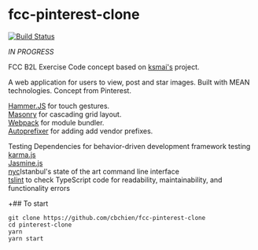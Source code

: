 # fcc-pinterest-clone 
[![Build Status](https://travis-ci.org/cbchien/fcc-pinterest-clone.svg?branch=master)](https://travis-ci.org/cbchien/fcc-pinterest-clone)

*IN PROGRESS*  


FCC B2L Exercise
Code concept based on [ksmai's](https://github.com/ksmai/pinterest-clone/) project.

A web application for users to view, post and star images. 
Built with MEAN technologies. Concept from Pinterest.

[Hammer.JS](http://hammerjs.github.io/) for touch gestures.  
[Masonry](https://masonry.desandro.com/) for cascading grid layout.  
[Webpack](https://webpack.github.io/) for module bundler.  
[Autoprefixer](https://www.npmjs.com/package/autoprefixer) for adding add vendor prefixes.  
  
Testing Dependencies for behavior-driven development framework testing  
[karma.js](https://karma-runner.github.io/1.0/index.html)  
[Jasmine.js](https://jasmine.github.io/)   
[nyc](https://www.npmjs.com/package/nyc)Istanbul's state of the art command line interface  
[tslint](https://www.npmjs.com/package/tslint) to check TypeScript code for readability, maintainability, and functionality errors  


+## To start
```
git clone https://github.com/cbchien/fcc-pinterest-clone
cd pinterest-clone
yarn
yarn start
```
